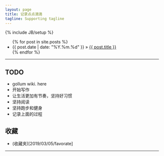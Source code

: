 ```yaml
---
layout: page
title: 记录点点滴滴
tagline: Supporting tagline
---
```

{% include JB/setup %}

<ul class="posts">
  {% for post in site.posts %}
  <!-- date_to_string -->
    <li><span>{{ post.date | date: "%Y.%m.%d" }}</span> &raquo; <a href="{{ BASE_PATH }}{{ post.url }}">{{ post.title }}</a></li>
  {% endfor %}
</ul>

---

## TODO

* gollum wiki. here
* 开始写作
* 让生活更加有节奏，坚持好习惯
* 坚持阅读
* 坚持跑步和健身
* 记录上面的过程

## 收藏

* (收藏夹)[2019/03/05/favorate]

---
